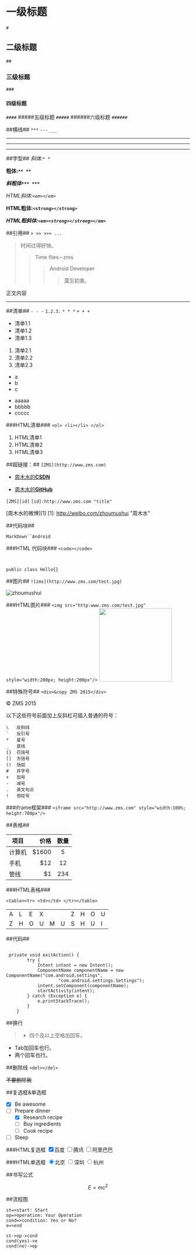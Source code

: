 
# 一级标题
`#`
## 二级标题
`##`
### 三级标题
`###`
#### 四级标题
`####`
#####五级标题
`#####`
######六级标题
`######`


##横线##
`***` `---` `___`
***
---
___

##字型##
*斜体:`* *`*

**粗体:`** **`**

***斜粗体`*** ***`***

<em>HTML斜体:`<em></em>`</em>

<strong>HTML粗体:`<strong></strong>`</strong>

<em><strong>HTML粗斜体:`<em><strong></strong></em>`</strong></em>


##引用##
`> >> >>> ...`
> 
> 时间过得好快。
> > Time flies--zms
> > > Android Developer
> > > > 莫忘初衷。



正文内容
***

##清单##
`- - -` `1.2.3.` `* * *` `+ + +`

- 清单1.1
- 清单1.2
- 清单1.3

1. 清单2.1
2. 清单2.2
3. 清单2.3

* a
* b
* c

+ aaaaa
+ bbbbb
+ ccccc

###HTML清单###
`<ol> <li></li> </ol>`
<ol>
<li>HTML清单1</li>
<li>HTML清单2</li>
<li>HTML清单3</li>
</ol>

##超链接：##
`[ZMS](http://www.zms.com)`

- [周木水的**CSDN**](http://blog.csdn.net/zhoumushui)

- [周木水的**GitHub**](https://github.com/zhoumushui)

`[ZMS][id]`	
`[id]:http://www.zms.com "title"`

[周木水的微博][1]
[1]: http://weibo.com/zhoumushui "周木水"



##代码块##

`MarkDown``Android`

###HTML 代码块###
`<code></code>`
<code>

public class Hello{}
</code>

##图片##
`![zms](http://www.zms.com/test.jpg)`

![zhoumushui](http://avatar.csdn.net/A/6/4/1_zhoumushui.jpg)

###HTML图片###
`<img src="http:www.zms.com/test.jpg" style="width:200px; height:200px"/>`
<img src="http://avatar.csdn.net/A/6/4/1_zhoumushui.jpg" style="width:200px; height:200px"/>


##特殊符号##
`<div>&copy ZMS 2015</div>`
<div>&copy ZMS 2015</div>


以下这些符号前面加上反斜杠可插入普通的符号：
<pre><code>\   反斜线
`   反引号
*   星号
_   底线
{}  花括号
[]  方括号
()  括弧
#   井字号
+   加号
-   减号
.   英文句点
!   惊叹号
</code></pre>

###iframe框架###
`<iframe src="http://www.zms.com" style="width:100%; height:700px"/>`


##表格##

| 项目        | 价格   |  数量  |
| --------   | -----:  | :----:  |
| 计算机     | $1600 |   5     |
| 手机        |   $12   |   12   |
| 管线        |    $1    |  234  |


###HTML表格###

`<table><tr> <td></td> </tr></table>`
<table>
	<tr>
		<td>A</td>
		<td>L</td>
		<td>E</td>
		<td>X</td>
		<td></td>
		<td></td>
		<td>Z</td>
		<td>H</td>
		<td>O</td>
		<td>U</td>
	</tr>
	<tr>
		<td>Z</td>
		<td>H</td>
		<td>O</td>
		<td>U</td>
		<td>M</td>
		<td>U</td>
		<td>S</td>
		<td>H</td>
		<td>U</td>
		<td>I</td>
	</tr>
</table>


##代码##
<pre name="code" class="java"><code>
 private void exitAction() {
        try {
            Intent intent = new Intent();
            ComponentName componentName = new ComponentName(&quot;com.android.settings&quot;,
                    &quot;com.android.settings.Settings&quot;);
            intent.setComponent(componentName);
            startActivity(intent);
        } catch (Exception e) {
            e.printStackTrace();
        }
    }
</code></pre>

##换行

>- 四个及以上空格加回车。
- Tab加回车也行。
- 两个回车也行。

##删除线
`<del></del>`	

<del>不要删除我</del>

##复选框&单选框

- [x] Be awesome
- [ ] Prepare dinner
  - [x] Research recipe
  - [ ] Buy ingredients
  - [ ] Cook recipe
- [ ] Sleep

###HTML复选框
<input name="Company" type="checkbox" value="1" checked>百度</input>
<input name="Company" type="checkbox" value="2">腾讯</input>
<input name="Company" type="checkbox" value="3">阿里巴巴</input>

###HTML单选框
<input type="radio" name="city" value="beijing" checked>北京</input>
<input type="radio" name="city" value="shanghai">深圳</input>
<input type="radio" name="city" value="nanjing">杭州</input>


##书写公式

$$E=mc^2$$

##流程图
```flow
st=>start: Start
op=>operation: Your Operation
cond=>condition: Yes or No?
e=>end

st->op->cond
cond(yes)->e
cond(no)->op
```